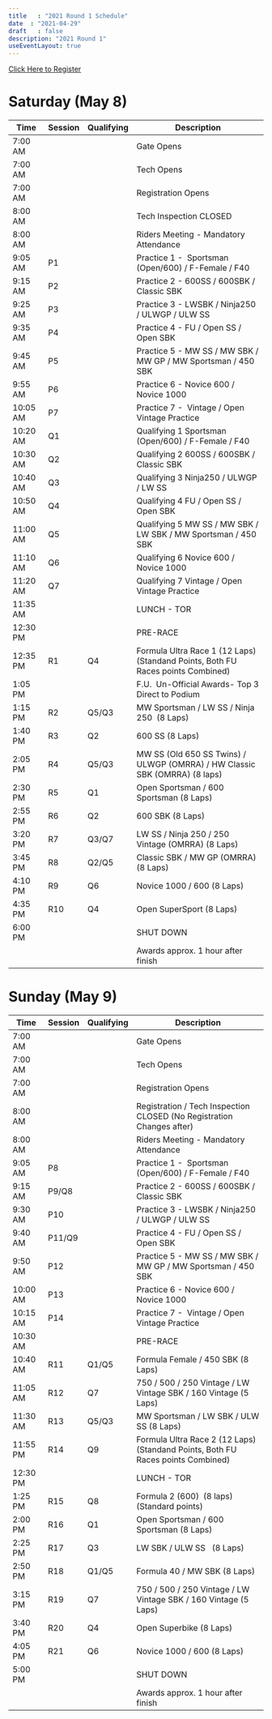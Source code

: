 ```yaml
---
title   : "2021 Round 1 Schedule"
date  : "2021-04-29"
draft   : false
description: "2021 Round 1"
useEventLayout: true
---
```


[Click Here to Register](http://msreg.com/WMRRAR1RIDGE2021)

# Saturday (May 8)

| Time     | Session | Qualifying | Description                                                                     |
| -------- | ------- | ---------- | ------------------------------------------------------------------------------- |
| 7:00 AM  |         |            | Gate Opens                                                                      |
| 7:00 AM  |         |            | Tech Opens                                                                      |
| 7:00 AM  |         |            | Registration Opens                                                              |
| 8:00 AM  |         |            | Tech Inspection CLOSED                                                          |
| 8:00 AM  |         |            | Riders Meeting - Mandatory Attendance                                           |
| 9:05 AM  | P1      |            | Practice 1 -  Sportsman (Open/600) / F-Female / F40                             |
| 9:15 AM  | P2      |            | Practice 2 - 600SS / 600SBK / Classic SBK                                       |
| 9:25 AM  | P3      |            | Practice 3 - LWSBK / Ninja250 / ULWGP / ULW SS                                  |
| 9:35 AM  | P4      |            | Practice 4 - FU / Open SS / Open SBK                                            |
| 9:45 AM  | P5      |            | Practice 5 - MW SS / MW SBK / MW GP / MW Sportsman / 450 SBK                    |
| 9:55 AM  | P6      |            | Practice 6 - Novice 600 / Novice 1000                                           |
| 10:05 AM | P7      |            | Practice 7 -  Vintage / Open Vintage Practice                                   |
| 10:20 AM | Q1      |            | Qualifying 1 Sportsman (Open/600) / F-Female / F40                              |
| 10:30 AM | Q2      |            | Qualifying 2 600SS / 600SBK / Classic SBK                                       |
| 10:40 AM | Q3      |            | Qualifying 3 Ninja250 / ULWGP / LW SS                                           |
| 10:50 AM | Q4      |            | Qualifying 4 FU / Open SS / Open SBK                                            |
| 11:00 AM | Q5      |            | Qualifying 5 MW SS / MW SBK / LW SBK / MW Sportsman / 450 SBK                   |
| 11:10 AM | Q6      |            | Qualifying 6 Novice 600 / Novice 1000                                           |
| 11:20 AM | Q7      |            | Qualifying 7 Vintage / Open Vintage Practice                                    |
| 11:35 AM |         |            | LUNCH - TOR                                                                     |
| 12:30 PM |         |            | PRE-RACE                                                                        |
| 12:35 PM | R1      | Q4         | Formula Ultra Race 1 (12 Laps) (Standand Points, Both FU Races points Combined) |
| 1:05 PM  |         |            | F.U.  Un-Official Awards- Top 3 Direct to Podium                                |
| 1:15 PM  | R2      | Q5/Q3      | MW Sportsman / LW SS / Ninja 250  (8 Laps)                                      |
| 1:40 PM  | R3      | Q2         | 600 SS (8 Laps)                                                                 |
| 2:05 PM  | R4      | Q5/Q3      | MW SS (Old 650 SS Twins) / ULWGP (OMRRA) / HW Classic SBK (OMRRA) (8 laps)      |
| 2:30 PM  | R5      | Q1         | Open Sportsman / 600 Sportsman (8 Laps)                                         |
| 2:55 PM  | R6      | Q2         | 600 SBK (8 Laps)                                                                |
| 3:20 PM  | R7      | Q3/Q7      | LW SS / Ninja 250 / 250 Vintage (OMRRA) (8 Laps)                                |
| 3:45 PM  | R8      | Q2/Q5      | Classic SBK / MW GP (OMRRA)  (8 Laps)                                           |
| 4:10 PM  | R9      | Q6         | Novice 1000 / 600 (8 Laps)                                                      |
| 4:35 PM  | R10     | Q4         | Open SuperSport (8 Laps)                                                        |
| 6:00 PM  |         |            | SHUT DOWN                                                                       |
|          |         |            | Awards approx. 1 hour after finish                                              |


# Sunday (May 9)

| Time     | Session | Qualifying | Description                                                                     |
| -------- | ------- | ---------- | ------------------------------------------------------------------------------- |
| 7:00 AM  |         |            | Gate Opens                                                                      |
| 7:00 AM  |         |            | Tech Opens                                                                      |
| 7:00 AM  |         |            | Registration Opens                                                              |
| 8:00 AM  |         |            | Registration / Tech Inspection CLOSED (No Registration Changes after)           |
| 8:00 AM  |         |            | Riders Meeting - Mandatory Attendance                                           |
| 9:05 AM  | P8      |            | Practice 1 -  Sportsman (Open/600) / F-Female / F40                             |
| 9:15 AM  | P9/Q8   |            | Practice 2 - 600SS / 600SBK / Classic SBK                                       |
| 9:30 AM  | P10     |            | Practice 3 - LWSBK / Ninja250 / ULWGP / ULW SS                                  |
| 9:40 AM  | P11/Q9  |            | Practice 4 - FU / Open SS / Open SBK                                            |
| 9:50 AM  | P12     |            | Practice 5 - MW SS / MW SBK / MW GP / MW Sportsman / 450 SBK                    |
| 10:00 AM | P13     |            | Practice 6 - Novice 600 / Novice 1000                                           |
| 10:15 AM | P14     |            | Practice 7 -  Vintage / Open Vintage Practice                                   |
| 10:30 AM |         |            | PRE-RACE                                                                        |
| 10:40 AM | R11     | Q1/Q5      | Formula Female / 450 SBK (8 Laps)                                               |
| 11:05 AM | R12     | Q7         | 750 / 500 / 250 Vintage / LW Vintage SBK / 160 Vintage (5 Laps)                 |
| 11:30 AM | R13     | Q5/Q3      | MW Sportsman / LW SBK / ULW SS (8 Laps)                                         |
| 11:55 PM | R14     | Q9         | Formula Ultra Race 2 (12 Laps) (Standand Points, Both FU Races points Combined) |
| 12:30 PM |         |            | LUNCH - TOR                                                                     |
| 1:25 PM  | R15     | Q8         | Formula 2 (600)  (8 laps) (Standard points)                                     |
| 2:00 PM  | R16     | Q1         | Open Sportsman / 600 Sportsman (8 Laps)                                         |
| 2:25 PM  | R17     | Q3         | LW SBK / ULW SS   (8 Laps)                                                      |
| 2:50 PM  | R18     | Q1/Q5      | Formula 40 / MW SBK (8 Laps)                                                    |
| 3:15 PM  | R19     | Q7         | 750 / 500 / 250 Vintage / LW Vintage SBK / 160 Vintage (5 Laps)                 |
| 3:40 PM  | R20     | Q4         | Open Superbike (8 Laps)                                                         |
| 4:05 PM  | R21     | Q6         | Novice 1000 / 600 (8 Laps)                                                      |
| 5:00 PM  |         |            | SHUT DOWN                                                                       |
|          |         |            | Awards approx. 1 hour after finish                                              |


